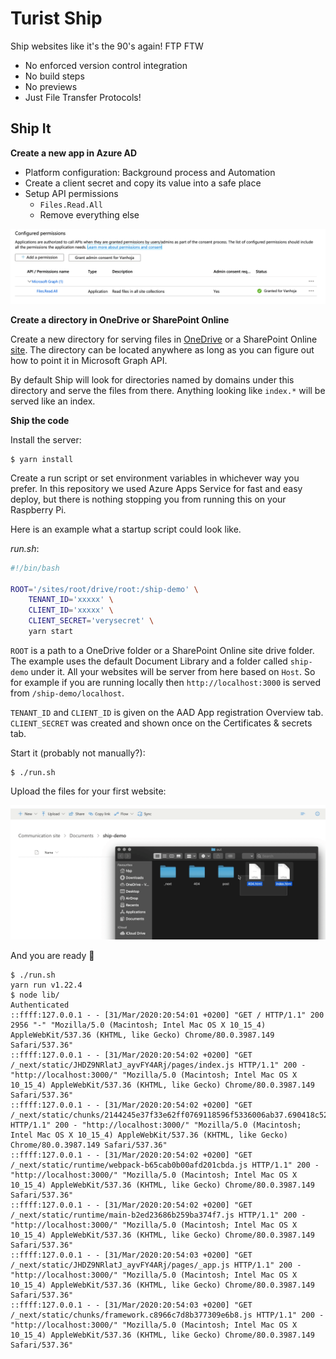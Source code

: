 Turist Ship
===========

Ship websites like it's the 90's again! FTP FTW

- No enforced version control integration
- No build steps
- No previews
- Just File Transfer Protocols!


Ship It
-------

**Create a new app in Azure AD**

- Platform configuration: Background process and Automation
- Create a client secret and copy its value into a safe place
- Setup API permissions
  - `Files.Read.All`
  - Remove everything else

![AAD Permissions](/aad-perms.png)

**Create a directory in OneDrive or SharePoint Online**

Create a new directory for serving files in
[OneDrive](https://docs.microsoft.com/en-us/graph/api/resources/onedrive?view=graph-rest-beta)
or a SharePoint Online
[site](https://docs.microsoft.com/en-us/graph/api/resources/sharepoint?view=graph-rest-beta#sharepoint-api-root-resources).
The directory can be located anywhere as long as you can figure out how
to point it in Microsoft Graph API.

By default Ship will look for directories named by domains under this
directory and serve the files from there. Anything looking like `index.*` will be
served like an index.

**Ship the code**

Install the server:

```
$ yarn install
```

Create a run script or set environment variables in whichever way you prefer.
In this repository we used Azure Apps Service for fast and easy deploy, but
there is nothing stopping you from running this on your Raspberry Pi.

Here is an example what a startup script could look like.

*run.sh*:

```bash
#!/bin/bash

ROOT='/sites/root/drive/root:/ship-demo' \
	TENANT_ID='xxxxx' \
	CLIENT_ID='xxxxx' \
	CLIENT_SECRET='verysecret' \
	yarn start
```

`ROOT` is a path to a OneDrive folder or a SharePoint Online site drive folder.
The example uses the default Document Library and a folder called `ship-demo`
under it. All your websites will be server from here based on `Host`. So for
example if you are running locally then `http://localhost:3000` is served from
`/ship-demo/localhost`.

`TENANT_ID` and `CLIENT_ID` is given on the AAD App registration Overview tab.
`CLIENT_SECRET` was created and shown once on the Certificates & secrets tab.

Start it (probably not manually?):

```
$ ./run.sh
```

Upload the files for your first website:

![Ship](/ship.gif)


And you are ready 🎉

```
$ ./run.sh
yarn run v1.22.4
$ node lib/
Authenticated
::ffff:127.0.0.1 - - [31/Mar/2020:20:54:01 +0200] "GET / HTTP/1.1" 200 2956 "-" "Mozilla/5.0 (Macintosh; Intel Mac OS X 10_15_4) AppleWebKit/537.36 (KHTML, like Gecko) Chrome/80.0.3987.149 Safari/537.36"
::ffff:127.0.0.1 - - [31/Mar/2020:20:54:02 +0200] "GET /_next/static/JHDZ9NRlatJ_ayvFY4ARj/pages/index.js HTTP/1.1" 200 - "http://localhost:3000/" "Mozilla/5.0 (Macintosh; Intel Mac OS X 10_15_4) AppleWebKit/537.36 (KHTML, like Gecko) Chrome/80.0.3987.149 Safari/537.36"
::ffff:127.0.0.1 - - [31/Mar/2020:20:54:02 +0200] "GET /_next/static/chunks/2144245e37f33e62ff0769118596f5336006ab37.690418c523b6381dd666.js HTTP/1.1" 200 - "http://localhost:3000/" "Mozilla/5.0 (Macintosh; Intel Mac OS X 10_15_4) AppleWebKit/537.36 (KHTML, like Gecko) Chrome/80.0.3987.149 Safari/537.36"
::ffff:127.0.0.1 - - [31/Mar/2020:20:54:02 +0200] "GET /_next/static/runtime/webpack-b65cab0b00afd201cbda.js HTTP/1.1" 200 - "http://localhost:3000/" "Mozilla/5.0 (Macintosh; Intel Mac OS X 10_15_4) AppleWebKit/537.36 (KHTML, like Gecko) Chrome/80.0.3987.149 Safari/537.36"
::ffff:127.0.0.1 - - [31/Mar/2020:20:54:02 +0200] "GET /_next/static/runtime/main-b2ed23686b259ba374f7.js HTTP/1.1" 200 - "http://localhost:3000/" "Mozilla/5.0 (Macintosh; Intel Mac OS X 10_15_4) AppleWebKit/537.36 (KHTML, like Gecko) Chrome/80.0.3987.149 Safari/537.36"
::ffff:127.0.0.1 - - [31/Mar/2020:20:54:03 +0200] "GET /_next/static/JHDZ9NRlatJ_ayvFY4ARj/pages/_app.js HTTP/1.1" 200 - "http://localhost:3000/" "Mozilla/5.0 (Macintosh; Intel Mac OS X 10_15_4) AppleWebKit/537.36 (KHTML, like Gecko) Chrome/80.0.3987.149 Safari/537.36"
::ffff:127.0.0.1 - - [31/Mar/2020:20:54:03 +0200] "GET /_next/static/chunks/framework.c8966c7d8b377309e6b8.js HTTP/1.1" 200 - "http://localhost:3000/" "Mozilla/5.0 (Macintosh; Intel Mac OS X 10_15_4) AppleWebKit/537.36 (KHTML, like Gecko) Chrome/80.0.3987.149 Safari/537.36"
```
